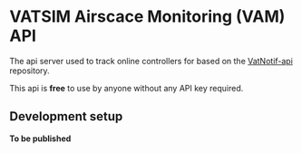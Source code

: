 # VATSIM Airscace Monitoring (VAM) API
The api server used to track online controllers for based on the [VatNotif-api](https://github.com/kristiankunc/VatNotif-api) repository.

This api is **free** to use by anyone without any API key required.

## Development setup

**To be published**

